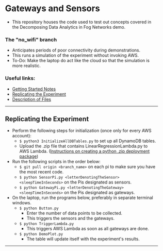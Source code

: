 # Gateways and Sensors
* This repository houses the code used to test out concepts covered in the Decomposing Data Analytics in Fog Networks demo.

### The "no_wifi" branch
* Anticipates periods of poor connectivity during demonstrations. 
* This runs a simulation of the experiment without invoking AWS.
* To-Do: Make the laptop do act like the cloud so that the simulation is more realistic.

### Useful links:
* [Getting Started Notes](https://github.com/dchege711/Gateways_and_Sensors/blob/master/Getting_Started.md)
* [Replicating the Experiment](#replicating-the-experiment)
* [Description of Files](https://github.com/dchege711/Gateways_and_Sensors/blob/master/Description_of_Files.md)

----

## Replicating the Experiment
* Perform the following steps for initialization (once only for every AWS account):
    * `$ python3 InitializeAllDBTables.py` to set up all DynamoDB tables.
    * Upload the .zip file that contains LinearRegressionLambda.py to AWS Lambda. ([Instructions on creating a python .zip deployment package](http://docs.aws.amazon.com/lambda/latest/dg/lambda-python-how-to-create-deployment-package.html))
* Run the following scripts in the order below:
    * `$ git pull origin <branch_name>` on each pi to make sure you have the most recent code.
    * `$ python SensorPi.py <letterDenotingTheSensor> <sleepTimeInSeconds>` on the Pis designated as sensors.
    * `$ python GatewayPi.py <letterDenotingTheGateway> <sleepTimeInSeconds>` on the Pis designated as gateways.
* On the laptop, run the programs below, preferably in separate terminal windows.
    * `$ python Button.py` 
        * Enter the number of data points to be collected.
        * This triggers the sensors and the gateways.
    * `$ python TriggerLambda.py`
        * This triggers AWS Lambda as soon as all gateways are done.
    * `$ python DemoPlot.py`
        * The table will update itself with the experiment's results.
---
